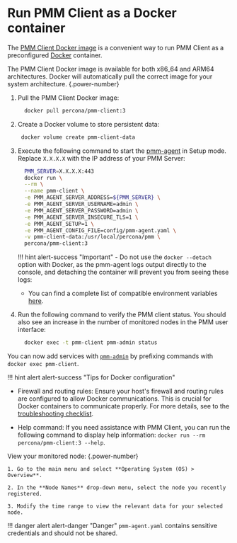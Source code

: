 # Run PMM Client as a Docker container

The [PMM Client Docker image](https://hub.docker.com/r/percona/pmm-client/tags/) is a convenient way to run PMM Client as a preconfigured [Docker](https://docs.docker.com/get-docker/) container. 

The PMM Client Docker image is available for both x86_64 and ARM64 architectures. Docker will automatically pull the correct image for your system architecture.
{.power-number}

1. Pull the PMM Client Docker image:

    ```sh
      docker pull percona/pmm-client:3
    ```

2. Create a Docker volume to store persistent data:
   ```sh
    docker volume create pmm-client-data
   ```

3. Execute the following command to start the [pmm-agent](../../use/commands/pmm-agent.md) in Setup mode. Replace `X.X.X.X` with the IP address of your PMM Server:

    ```sh
      PMM_SERVER=X.X.X.X:443
      docker run \
      --rm \
      --name pmm-client \
      -e PMM_AGENT_SERVER_ADDRESS=${PMM_SERVER} \
      -e PMM_AGENT_SERVER_USERNAME=admin \
      -e PMM_AGENT_SERVER_PASSWORD=admin \
      -e PMM_AGENT_SERVER_INSECURE_TLS=1 \
      -e PMM_AGENT_SETUP=1 \
      -e PMM_AGENT_CONFIG_FILE=config/pmm-agent.yaml \
      -v pmm-client-data:/usr/local/percona/pmm \
      percona/pmm-client:3
    ```
    !!! hint alert-success "Important"
       - Do not use the `docker --detach` option with Docker, as the pmm-agent logs output directly to the console, and detaching the container will prevent you from seeing these logs:
      - You can find a complete list of compatible environment variables [here](../../use/commands/pmm-agent.md).

3. Run the following command to verify the PMM client status. You should also see an increase in the number of monitored nodes in the PMM user interface:
    ```sh
      docker exec -t pmm-client pmm-admin status
    ```

You can now add services with [`pmm-admin`](../../use/commands/pmm-admin.md) by prefixing commands with `docker exec pmm-client`.

!!! hint alert alert-success "Tips for Docker configuration"

   - Firewall and routing rules: Ensure your host's firewall and routing rules are configured to allow Docker communications. This is crucial for Docker containers to communicate properly. For more details, see to the [troubleshooting checklist](../../troubleshoot/checklist.md).

   - Help command: If you need assistance with PMM Client, you can run the following command to display help information: `docker run --rm percona/pmm-client:3 --help`.

View your monitored node:
{.power-number}

    1. Go to the main menu and select **Operating System (OS) > Overview**.

    2. In the **Node Names** drop-down menu, select the node you recently registered.

    3. Modify the time range to view the relevant data for your selected node.

!!! danger alert alert-danger "Danger"
    `pmm-agent.yaml` contains sensitive credentials and should not be shared.
